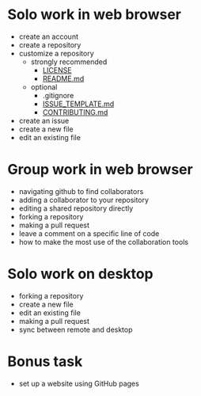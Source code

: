 # Solo work in web browser

* create an account
* create a repository
* customize a repository
  - strongly recommended
    - [LICENSE](LICENSE)
    - [README.md](README.md)
  - optional
    - .gitignore
    - [ISSUE_TEMPLATE.md](ISSUE_TEMPLATE.md)
    - [CONTRIBUTING.md](CONTRIBUTING.md)
* create an issue
* create a new file
* edit an existing file

# Group work in web browser

* navigating github to find collaborators
* adding a collaborator to your repository
* editing a shared repository directly
* forking a repository
* making a pull request
* leave a comment on a specific line of code
* how to make the most use of the collaboration tools

# Solo work on desktop

* forking a repository
* create a new file
* edit an existing file
* making a pull request
* sync between remote and desktop

# Bonus task

* set up a website using GitHub pages
